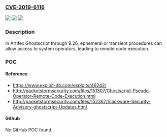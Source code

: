 ### [CVE-2019-6116](https://cve.mitre.org/cgi-bin/cvename.cgi?name=CVE-2019-6116)
![](https://img.shields.io/static/v1?label=Product&message=n%2Fa&color=blue)
![](https://img.shields.io/static/v1?label=Version&message=n%2Fa&color=blue)
![](https://img.shields.io/static/v1?label=Vulnerability&message=n%2Fa&color=brighgreen)

### Description

In Artifex Ghostscript through 9.26, ephemeral or transient procedures can allow access to system operators, leading to remote code execution.

### POC

#### Reference
- https://www.exploit-db.com/exploits/46242/
- http://packetstormsecurity.com/files/151307/Ghostscript-Pseudo-Operator-Remote-Code-Execution.html
- http://packetstormsecurity.com/files/152367/Slackware-Security-Advisory-ghostscript-Updates.html

#### Github
No GitHub POC found.

